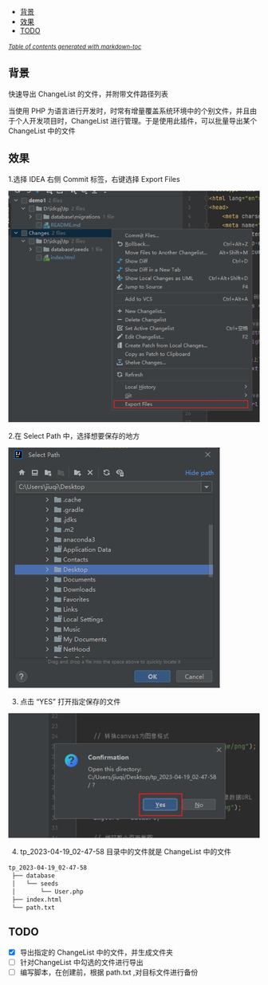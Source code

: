 - [背景](#--)
- [效果](#--)
- [TODO](#todo)

<small><i><a href='http://ecotrust-canada.github.io/markdown-toc/'>Table of contents generated with markdown-toc</a></i></small>

## 背景
快速导出 ChangeList 的文件，并附带文件路径列表

当使用 PHP 为语言进行开发时，时常有增量覆盖系统环境中的个别文件，并且由于个人开发项目时，ChangeList 进行管理。于是使用此插件，可以批量导出某个 ChangeList 中的文件

## 效果
1.选择 IDEA 右侧 Commit 标签，右键选择 Export Files

![](docs/imgs/1.png)

2.在 Select Path 中，选择想要保存的地方

![](docs/imgs/2.png)

3. 点击 “YES” 打开指定保存的文件

![](docs/imgs/3.png)

4. tp_2023-04-19_02-47-58 目录中的文件就是 ChangeList 中的文件
```
tp_2023-04-19_02-47-58
 ├── database
 │   └── seeds
 │       └── User.php
 ├── index.html
 └── path.txt
```

## TODO

- [x] 导出指定的 ChangeList 中的文件，并生成文件夹
- [ ] 针对ChangeList 中勾选的文件进行导出
- [ ] 编写脚本，在创建前，根据 path.txt ,对目标文件进行备份